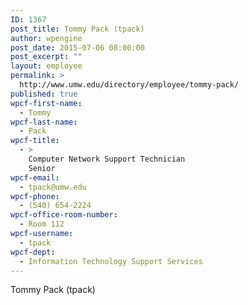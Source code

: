 ```yaml
---
ID: 1367
post_title: Tommy Pack (tpack)
author: wpengine
post_date: 2015-07-06 08:00:00
post_excerpt: ""
layout: employee
permalink: >
  http://www.umw.edu/directory/employee/tommy-pack/
published: true
wpcf-first-name:
  - Tommy
wpcf-last-name:
  - Pack
wpcf-title:
  - >
    Computer Network Support Technician
    Senior
wpcf-email:
  - tpack@umw.edu
wpcf-phone:
  - (540) 654-2224
wpcf-office-room-number:
  - Room 112
wpcf-username:
  - tpack
wpcf-dept:
  - Information Technology Support Services
---
```

Tommy Pack (tpack)